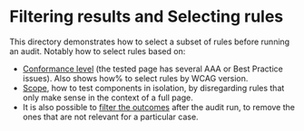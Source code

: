 # Filtering results and Selecting rules

This directory demonstrates how to select a subset of rules before running an audit. Notably how to select rules based on:

- [Conformance level](test/conformance.spec.ts) (the tested page has several AAA or Best Practice issues). Also shows how% to select rules by WCAG version.
- [Scope](test/scope.spec.ts), how to test components in isolation, by disregarding rules that only make sense in the context of a full page.
- It is also possible to [filter the outcomes](test/filter.spec.ts) after the audit run, to remove the ones that are not relevant for a particular case.